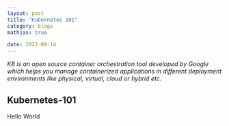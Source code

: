 ```yaml
---
layout: post
title: "Kubernetes 101"
category: blogs
mathjax: true

date: 2022-09-14
---
```


_K8 is an open source container orchestration tool developed by Google which helps you manage containerized applications in different deployment environments like physical, virtual, cloud or hybrid etc._

<!--more-->

## Kubernetes-101
Hello World